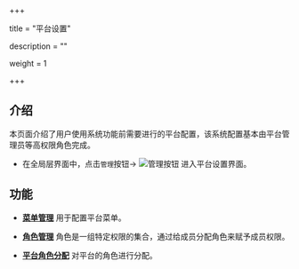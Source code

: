 +++

title = "平台设置"

description = ""

weight = 1

+++
<h2 id="1">介绍</h2>


本页面介绍了用户使用系统功能前需要进行的平台配置，该系统配置基本由平台管理员等高权限角色完成。



- 在全局层界面中，点击`管理`按钮→ ![管理按钮](/docs/user-guide/system-configuration/platform/image/manage_button.png) 进入平台设置界面。



<h2 id="1">功能</h2>

- [**菜单管理**](../platform/menu_configuration) 用于配置平台菜单。

- [**角色管理**](../platform/role) 角色是一组特定权限的集合，通过给成员分配角色来赋予成员权限。

- [**平台角色分配**](../platform/role-assignment) 对平台的角色进行分配。
